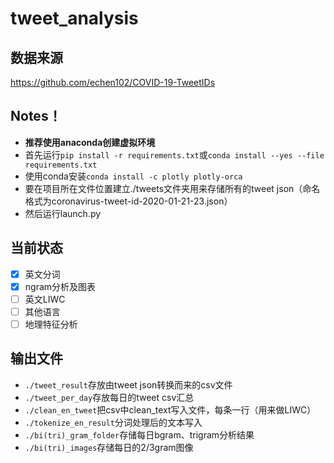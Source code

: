 # tweet_analysis

## 数据来源
https://github.com/echen102/COVID-19-TweetIDs

## Notes！
- **推荐使用anaconda创建虚拟环境**
- 首先运行``` pip install -r requirements.txt ```或```conda install --yes --file requirements.txt```</br>
- 使用conda安装```conda install -c plotly plotly-orca```
- 要在项目所在文件位置建立./tweets文件夹用来存储所有的tweet json（命名格式为coronavirus-tweet-id-2020-01-21-23.json）</br>
- 然后运行launch.py

## 当前状态
- [x] 英文分词</br>
- [x] ngram分析及图表</br>
- [ ] 英文LIWC</br>
- [ ] 其他语言
- [ ] 地理特征分析

## 输出文件
- ```./tweet_result```存放由tweet json转换而来的csv文件
- ```./tweet_per_day```存放每日的tweet csv汇总
- ```./clean_en_tweet```把csv中clean_text写入文件，每条一行（用来做LIWC）
- ```./tokenize_en_result```分词处理后的文本写入
- ```./bi(tri)_gram_folder```存储每日bgram、trigram分析结果
- ```./bi(tri)_images```存储每日的2/3gram图像
